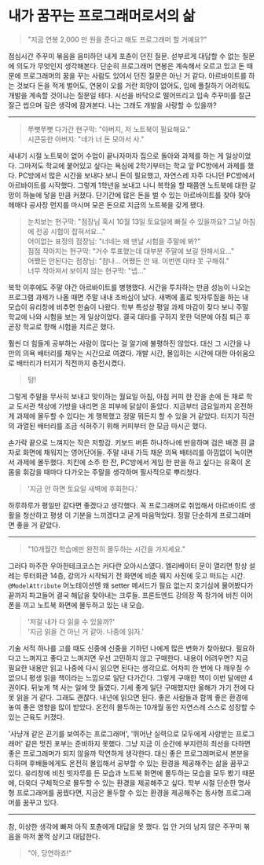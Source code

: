 # 내가 꿈꾸는 프로그래머로서의 삶

> "지금 연봉 2,000 만 원을 준다고 해도 프로그래머 할 거예요?"

점심시간 주꾸미 볶음을 음미하던 내게 포츈이 던진 질문.
섣부르게 대답할 수 없는 질문에 의도가 무엇인지 생각해본다.
단순히 프로그래머 연봉은 계속해서 오르고 있고 돈 때문에 프로그래머의 꿈을 꾸는 사람도 있어서 던진 질문은 아닌 거 같다.
아르바이트를 하는 것보다 돈을 적게 벌어도, 연봉이 오를 거란 희망이 없어도,
입에 풀칠하기 어려워도 개발을 계속할 것이냐는 질문일 테다.
시선을 바닥으로 떨어뜨리고 입속 주꾸미를 잘근잘근 씹으며 깊은 생각에 잠겨본다.
나는 그래도 개발을 사랑할 수 있을까?

---

> 쭈뼛쭈뼛 다가간 현구막: "아버지, 저 노트북이 필요해요."  
> 시큰둥한 아버지: "네가 너 돈 모아서 사."

새내기 시절 노트북이 없어 수업이 끝나자마자 집으로 돌아와 과제를 하는 게 일상이었다.
그마저도 학교에 붙어있고 싶다는 욕심에 2학기부터는 학교 앞 PC방에서 과제를 했다.
PC방에서 많은 시간을 보내다 보니 돈이 필요했고, 자연스레 자주 다니던 PC방에서 아르바이트를 시작했다.
그렇게 1학년을 보내고 나니 복학을 할 때쯤엔 노트북에 대한 갈망이 하늘에 닿을 만큼 커졌다.
단기간에 많은 돈을 벌 수 있는 아르바이트를 찾아 찾아 헤매다
공사장 먼지를 마시며 모은 돈으로 지금의 노트북을 갖게 됐다.

> 눈치보는 현구막: "점장님 혹시 10월 13일 토요일에 빠질 수 있을까요? 그날 아침에 전공 시험이 잡혀서요..."  
> 어이없는 표정의 점장님: "너네는 왜 맨날 시험을 주말에 봐?"  
> 점점 작아지는 현구막: "거수 투표했는데 대부분 주말에 보길 원해서요..."  
> 어쨌든 안된다는 점장님: "참나... 어쨌든 안 돼. 이번엔 대타 못 구해줘."  
> 너무 작아져서 보이지 않는 현구막: "넵..."

복학 이후에도 주말 야간 아르바이트를 병행했다.
시간을 투자하는 만큼 성능이 나오는 프로그램 과제가 나올 때면 주말 내내 조바심이 났다.
새벽에 홀로 빗자루질을 하는 내 모습이 유리창에 비추면 한숨이 나왔다.
학부 특성상 평일 과제 마감이 잦다 보니 주말 학교에 나와 시험을 보는 게 일상이었다.
결국 대타를 구하지 못한 덕분에 아침 퇴근 후 곧장 학교로 향해 시험을 치르곤 했다.

훨씬 더 힘들게 공부하는 사람이 많다는 걸 알기에 불평하진 않았다.
대신 그 시간을 나만의 의욕 배터리를 채우는 시간으로 여겼다.
개발 시간, 몰입하는 시간에 대한 아쉬움으로 배터리가 터지기 직전까지 충전시켰다.

> 텅!

그렇게 주말을 무사히 보내고 맞이하는 월요일 아침, 아침 커피 한 잔을 손에 든 채로 학교 도서관 책상에 가방을 내리면 온 피부에 닭살이 돋았다.
지금부터 금요일까지 온전하게 과제에 몰두할 수 있다는 게 행복했고 정말 뭐든지 할 수 있을 거 같았다.
터지기 직전의 과열된 배터리를 조금 식혀주기 위해 커피부터 한 모금 마시곤 했다.

손가락 끝으로 느껴지는 작은 저항감. 키보드 버튼 하나하나에 반응하며 검은 배경 흰 글자로 화면에 채워지는 영어단어들.
주말 내내 가득 채운 의욕 배터리를 아낌없이 녹이면서 과제에 몰두했다.
치킨에 소주 한 잔, PC방에서 게임 한 판을 하고 싶다는 유혹이 온 몸을 휘감을 때마다 다가오는 주말을 생각하며 필사적으로 뿌리쳤다.

> '지금 안 하면 토요일 새벽에 후회한다.'

하루하루가 평일만 같다면 좋겠다고 생각했다.
꼭 프로그래머로 취업해서 아르바이트 생활을 청산하고 평생 이 기분을 느끼겠다고 굳게 마음먹었다.
정말 단순하게 프로그래머면 좋을 거 같았다.

---

> "10개월간 학습에만 완전히 몰두하는 시간을 가지세요."

그러다 마주한 우아한테크코스는 커다란 오아시스였다.
엘리베이터 문이 열리면 항상 설레는 루터회관 14층,
강의가 시작되기 전 화면에 비춘 웨지 사진에 웃고 떠드는 시간.
`@ModelAttribute` 어노테이션엔 왜 setter 메서드가 필요 없는지
호기심에 물어봤다가 끝까지 파고들어 결국 해답을 찾아내는 크루들.
프론트엔드 강의장 쪽 창가에 비친 이어폰을 끼고 노트북 화면에 몰두하고 있는 내 모습.

> '저걸 내가 다 읽을 수 있을까?'  
> '지금 읽을 건 아닌 거 같아. 나중에 읽자.'

기술 서적 하나를 고를 때도 신중에 신중을 기하던 나에게 많은 변화가 찾아왔다.
필요하다고 느껴지고 좋다고 느껴지면 우선 고민하지 않고 구매한다.
내용이 어려우면? 지금 필요한 내용만 읽고 나중에 다시 읽으면 된다는 생각으로.
어차피 한 번에 다 깨우칠 수 없으니 평생 읽을 책이라는 느낌으로 일단 다가간다.
그렇게 구매한 책이 이번 달에만 4권이다. 뒤늦게 책 사는 일에 맛 들였다.
기세 좋게 일단 구매했지만 올해가 가기 전에 다 못 읽을 거 같다. 그래도 괜찮다. 내년에 읽으면 된다.
좋은 사람들과 함께 좋은 환경에 놓여 좋은 영향을 많이 받았다.
온전히 몰두하는 10개월 동안 자연스레 스스로 성장할 수 있는 근육도 커졌다.

'사냥개 같은 끈기를 보여주는 프로그래머', '뛰어난 실력으로 모두에게 사랑받는 프로그래머' 같은 멋진 포부는 준비하지 못했다.
그냥 지금 이 순간에 부지런히 최선을 다하면 좋은 프로그래머가 되지 않을까 막연하게 생각한다.
대신 좋은 프로그래머로서 본분을 다하며 후배들에게도 온전히 몰입해서 공부할 수 있는 환경을 제공해주는 삶을 꿈꾸고 있다.
유리창에 비친 빗자루를 든 모습과 노트북 화면에 몰두하는 모습을 모두 봤기 때문에, 더욱더 구체적으로 몰두할 수 있는 환경을 제공해주고 싶다. 
학부 시절 단순한 명사형 프로그래머를 꿈꿨다면, 지금은 몰두할 수 있는 환경을 제공해주는 동사형 프로그래머를 꿈꾸고 있다.

---

참, 이상한 생각에 빠져 아직 포츈에게 대답을 못 했다.
입 안 거의 남지 않은 주꾸미 볶음을 마저 꿀꺽 삼키고 대답한다.

> "아, 당연하죠!"
